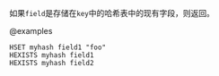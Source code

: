 如果`field`是存储在`key`中的哈希表中的现有字段，则返回。

@examples

```cli
HSET myhash field1 "foo"
HEXISTS myhash field1
HEXISTS myhash field2
```
